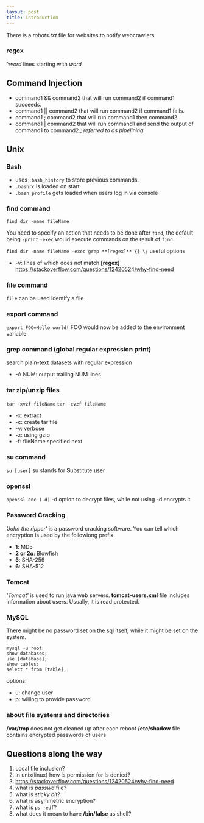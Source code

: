 ```yaml
---
layout: post
title: introduction
---
```


There is a *robots.txt* file for websites to notify webcrawlers

### regex
^*word* lines starting with *word*

## Command Injection
- command1 && command2 that will run command2 if command1 succeeds.
- command1 || command2 that will run command2 if command1 fails.
- command1 ; command2 that will run command1 then command2.
- command1 | command2 that will run command1 and send the output of command1 to command2.; *referred to as pipelining*

## Unix
### Bash
- uses `.bash_history` to store previous commands.
- `.bashrc` is loaded on start
- `.bash_profile` gets loaded when users log in via console
 
### find command
`find dir -name fileName`

You need to specify an action that needs to be done after `find`, the default being `-print`
`-exec` would execute commands on the result of `find`.

`find dir -name fileName -exec grep **[regex]** {} \;`
useful options
- -v: lines of which does not match **[regex]**
https://stackoverflow.com/questions/12420524/why-find-need

### file command
`file` can be used identify a file

### export command
`export FOO=Hello world!`
FOO would now be added to the environment variable

### grep command (global regular expression print)
search plain-text datasets with regular expression
- -A NUM: output trailing NUM lines

### tar zip/unzip files
`tar -xvzf fileName`
`tar -cvzf fileName`
- -x: extract
- -c: create tar file
- -v: verbose
- -z: using gzip
- -f: fileName specified next

### su command
`su [user]`
su stands for **S**ubstitute **u**ser

### openssl
`openssl enc (-d)`
-d option to decrypt files, while not using -d encrypts it

### Password Cracking
*'John the ripper'* is a password cracking software.
You can tell which encryption is used by the followiong prefix.
- **$1$**: MD5
- **$2$ or $2a$**: Blowfish
- **$5$**: SHA-256
- **$6$**: SHA-512

### Tomcat
*'Tomcat'* is used to run java web servers.
**tomcat-users.xml** file includes information about users. Usually, it is read protected.

### MySQL
There might be no password set on the sql itself, while it might be set on the system.
```
mysql -u root
show databases;
use [database];
show tables;
select * from [table];
```
options:
- u: change user
- p: willing to provide password

### about file systems and directories
**/var/tmp** does not get cleaned up after each reboot
**/etc/shadow** file contains encrypted passwords of users
## Questions along the way
1. Local file inclusion? 
2. In unix(linux) how is permission for ls denied?
3. https://stackoverflow.com/questions/12420524/why-find-need
4. what is *passwd* file?
5. what is *sticky bit*?
6. what is asymmetric encryption?
7. what is `ps -edf`?
8. what does it mean to have **/bin/false** as shell?
